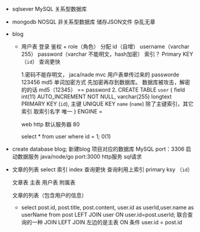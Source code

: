 - sqlsever MySQL 关系型数据库
- mongodb NOSQL 非关系型数据库 储存JSON文件 杂乱无章

- blog
    - 用户表
        登录 鉴权 + role（角色） 分配
        id（自增）   username（varchar 255）   password（varchar 不能明文，hash加密）
        索引？ Primary KEY（`id`） 查询更快

        1.密码不能存明文， jaca/nade mvc 用户表单传过来的 passworde 123456
        md5 单词加密方式 先加密再存到数据库。
            数据库被攻击，解密的的话
            md5（12345） == password
        2. CREATE TABLE `user` {
            field int(11) AUTO_INCREMENT NOT NULL,
                varchar(255)
                longtext
            PRIMARY KEY (`id`), 主键
            UNIQUE KEY `name` (`name`)  除了主键索引，其它索引  取索引名字  唯一
        } ENGINE = 

        web http 默认服务器 80

        select * from user where id = 1; 0(1)

- create database blog; 新建blog 项目对应的数据库
    MySQL   port：3306     启动数据服务
    java/node/go    port:3000   http服务    sql请求

- 文章的列表    select 索引 index   查询更快 查询利用上索引
    primary ksy （`id`）

    文章表  主表
    用户表  附属表

    文章的列表（包含用户的信息）

    - select post.id, post.title, post.content, user.id as userId,user.name as userName  from post LEFT JOIN user ON user.id=post.userId;
    联合查询的一种  JOIN 
    LEFT JOIN   左边的是主表 
    ON  条件  user.id = post.id  